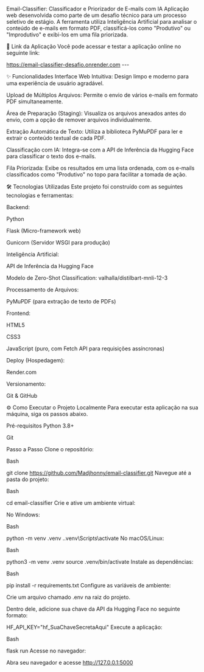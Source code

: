 Email-Classifier: Classificador e Priorizador de E-mails com IA
Aplicação web desenvolvida como parte de um desafio técnico para um processo seletivo de estágio. A ferramenta utiliza Inteligência Artificial para analisar o conteúdo de e-mails em formato PDF, classificá-los como "Produtivo" ou "Improdutivo" e exibi-los em uma fila priorizada.

🚀 Link da Aplicação
Você pode acessar e testar a aplicação online no seguinte link:

https://email-classifier-desafio.onrender.com ---

✨ Funcionalidades
Interface Web Intuitiva: Design limpo e moderno para uma experiência de usuário agradável.

Upload de Múltiplos Arquivos: Permite o envio de vários e-mails em formato PDF simultaneamente.

Área de Preparação (Staging): Visualiza os arquivos anexados antes do envio, com a opção de remover arquivos individualmente.

Extração Automática de Texto: Utiliza a biblioteca PyMuPDF para ler e extrair o conteúdo textual de cada PDF.

Classificação com IA: Integra-se com a API de Inferência da Hugging Face para classificar o texto dos e-mails.

Fila Priorizada: Exibe os resultados em uma lista ordenada, com os e-mails classificados como "Produtivo" no topo para facilitar a tomada de ação.

🛠️ Tecnologias Utilizadas
Este projeto foi construído com as seguintes tecnologias e ferramentas:

Backend:

Python

Flask (Micro-framework web)

Gunicorn (Servidor WSGI para produção)

Inteligência Artificial:

API de Inferência da Hugging Face

Modelo de Zero-Shot Classification: valhalla/distilbart-mnli-12-3

Processamento de Arquivos:

PyMuPDF (para extração de texto de PDFs)

Frontend:

HTML5

CSS3

JavaScript (puro, com Fetch API para requisições assíncronas)

Deploy (Hospedagem):

Render.com

Versionamento:

Git & GitHub

⚙️ Como Executar o Projeto Localmente
Para executar esta aplicação na sua máquina, siga os passos abaixo.

Pré-requisitos
Python 3.8+

Git

Passo a Passo
Clone o repositório:

Bash

git clone https://github.com/Madjhonny/email-classifier.git
Navegue até a pasta do projeto:

Bash

cd email-classifier
Crie e ative um ambiente virtual:

No Windows:

Bash

python -m venv .venv
.\.venv\Scripts\activate
No macOS/Linux:

Bash

python3 -m venv .venv
source .venv/bin/activate
Instale as dependências:

Bash

pip install -r requirements.txt
Configure as variáveis de ambiente:

Crie um arquivo chamado .env na raiz do projeto.

Dentro dele, adicione sua chave da API da Hugging Face no seguinte formato:

HF_API_KEY="hf_SuaChaveSecretaAqui"
Execute a aplicação:

Bash

flask run
Acesse no navegador:

Abra seu navegador e acesse http://127.0.0.1:5000

